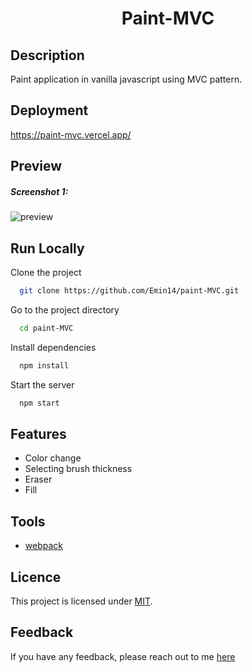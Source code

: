<h1 align="center">Paint-MVC</h1>

## Description

Paint application in vanilla javascript using MVC pattern.


## Deployment

https://paint-mvc.vercel.app/

## Preview

<h5>Screenshot 1:</h5>

![preview](https://user-images.githubusercontent.com/122212022/283181078-09002637-a976-45af-9630-528751371358.jpg)


## Run Locally

Clone the project

```bash
  git clone https://github.com/Emin14/paint-MVC.git
```

Go to the project directory

```bash
  cd paint-MVC
```

Install dependencies

```bash
  npm install
```

Start the server

```bash
  npm start
```


## Features

- Color change
- Selecting brush thickness
- Eraser
- Fill


## Tools

- [webpack](https://webpack.js.org/)

## Licence

This project is licensed under [MIT](LICENSE).

## Feedback

If you have any feedback, please reach out to me [here](https://www.linkedin.com/in/emin-agjaev/)
